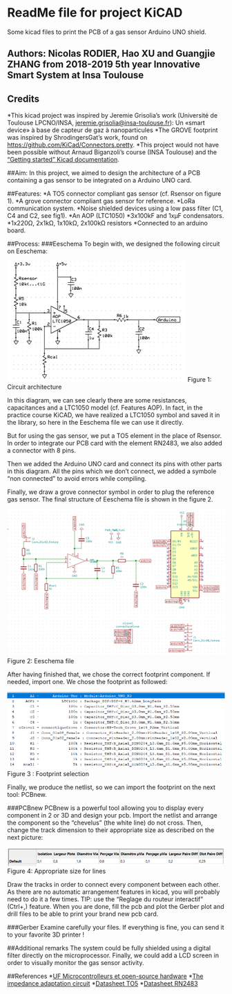 # ReadMe file for project KiCAD
Some kicad files to print the PCB of a gas sensor Arduino UNO shield.

## Authors: Nicolas RODIER, Hao XU and Guangjie ZHANG from 2018-2019 5th year Innovative Smart System at Insa Toulouse

## Credits
*This kicad project was inspired by Jeremie Grisolia’s work (Université de Toulouse LPCNO/INSA, jeremie.grisolia@insa-toulouse.fr): 
Un «smart device» à base de capteur de gaz à nanoparticules 
*The GROVE footprint was inspired by ShrodingersGat’s work, found on https://github.com/KiCad/Connectors.pretty.
*This project would not have been possible without Arnaud Biganzoli’s course (INSA Toulouse) and the [“Getting started” Kicad documentation](http://docs.kicad-pcb.org/master/nl/getting_started_in_kicad.pdf).

##Aim: 
In this project, we aimed to design the architecture of a PCB containing a gas sensor to be integrated on a Arduino UNO card. 

##Features:
*A TO5 connector compliant gas sensor (cf. Rsensor on figure 1). 
*A grove connector compliant gas sensor for reference.
*LoRa communication system.
*Noise shielded devices using a low pass filter (C1, C4 and C2, see fig1).
*An AOP (LTC1050)
*3x100kF and 1xµF condensators.
*1x220Ω, 2x1kΩ, 1x10kΩ, 2x100kΩ resistors
*Connected to an arduino board.

##Process:
###Eeschema
To begin with, we designed the following circuit on Eeschema:

![Figure 1:  Circuit architecture](/GazSensor-Rodier&Xu/images/Figure1.png)
Figure 1:  Circuit architecture

In this diagram, we can see clearly there are some resistances, capacitances and a LTC1050 model (cf. Features AOP). In fact, in the practice course KiCAD, we have realized a LTC1050 symbol and saved it in the library, so here in the Eeschema file we can use it directly. 

But for using the gas sensor, we put a TO5 element in the place of Rsensor. In order to integrate our PCB card with the element RN2483, we also added a connector with 8 pins.

Then we added the Arduino UNO card and connect its pins with other parts in this diagram. All the pins which we don’t connect, we added a symbole “non connected” to avoid errors while compiling. 

Finally, we draw a grove connector symbol in order to plug the reference gas sensor. The final structure of Eeschema file is shown in the figure 2.

![Figure 2:  Eeschema file](/GazSensor-Rodier&Xu/images/Figure2.png)
Figure 2: Eeschema file

After having finished that, we chose the correct footprint component. If needed, import one. We chose the footprint as followed:

![Figure 3:  Footprint selection](/GazSensor-Rodier&Xu/images/Figure3.png)
Figure 3 : Footprint selection

Finally, we produce the netlist, so we can import the footprint on the next tool: PCBnew.

###PCBnew
PCBnew is a powerful tool allowing you to display every component in 2 or 3D and design your pcb. Import the netlist and arrange the component so the “chevelus” (the white line) do not cross. Then, change the track dimension to their appropriate size as described on the next picture:

![Figure 4:  Appropriate size for lines](/GazSensor-Rodier&Xu/images/Figure4.png)
Figure 4: Appropriate size for lines

Draw the tracks in order to connect every component between each other. As there are no automatic arrangement features in kicad, you will probably need to do it a few times. TIP: use the “Reglage du routeur interactif” (Ctrl+,) feature. When you are done, fill the pcb and plot the Gerber plot and drill files to be able to print your brand new pcb card.

###Gerber
Examine carefully your files. If everything is fine, you can send it to your favorite 3D printer !

##Additional remarks
The system could be fully shielded using a digital filter directly on the microprocessor. Finally, we could add a LCD screen in order to visually monitor the gas sensor activity. 

##References
*[UF Microcontrolleurs et open-source hardware](https://moodle.insa-toulouse.fr/course/view.php?id=494)
*[The impedance adaptation circuit](https://moodle.insa-toulouse.fr/pluginfile.php/70769/mod_resource/content/1/The_impedance_adaptation_circuit.pdf)
*[Datasheet TO5](https://docs-emea.rs-online.com/webdocs/0f9e/0900766b80f9e51c.pdf)
*[Datasheet RN2483](http://ww1.microchip.com/downloads/en/DeviceDoc/50002346C.pdf)


